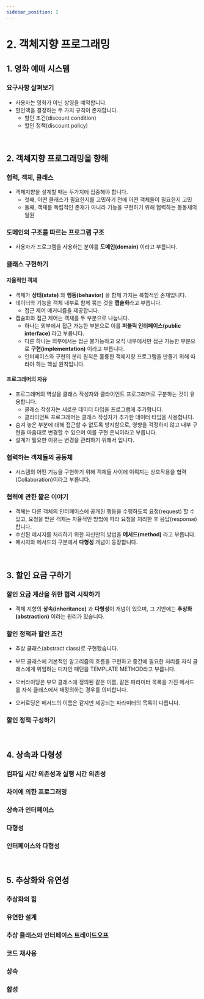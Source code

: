 ```yaml
---
sidebar_position: 2
---
```


# 2. 객체지향 프로그래밍

## 1. 영화 예매 시스템

### 요구사항 살펴보기

- 사용자는 영화가 아닌 상영을 예약합니다.
- 할인액을 결정하는 두 가지 규칙이 존재합니다.
  - 할인 조건(discount condition)
  - 할인 정책(discount policy)

<br/>

## 2. 객체지향 프로그래밍을 향해

### 협력, 객체, 클래스

- 객체지향을 설계할 때는 두가지에 집중해야 합니다.
  - 첫째, 어떤 클래스가 필요한지를 고민하기 전에 어떤 객체들이 필요한지 고민
  - 둘째, 객체를 독립적인 존재가 아니라 기능을 구현하기 위해 협력하는 동동체의 일원

### 도메인의 구조를 따르는 프로그램 구조

- 사용자가 프로그램을 사용하는 분야를 **도메인(domain)** 이라고 부릅니다.

### 클래스 구현하기

#### 자율적인 객체

- 객체가 **상태(state)** 와 **행동(behavior)** 을 함께 가지는 복합적인 존재입니다.
- 데이터와 기능을 객체 내부로 함께 묶는 것을 **캡슐화**라고 부릅니다.
  - 접근 제어 메커니즘을 제공합니다.
- 캡슐화와 접근 제어는 객체를 두 부분으로 나눕니다.
  - 하나는 외부에서 접근 가능한 부분으로 이를 **퍼블릭 인터페이스(public interface)** 라고 부릅니다.
  - 다른 하나는 외부에서는 접근 불가능하고 오직 내부에서만 접근 가능한 부분으로 **구현(implementation)** 이라고 부릅니다.
  - 인터페이스와 구현의 분리 원칙은 훌륭한 객체지향 프로그램을 만들기 위해 따라야 하는 핵심 원칙입니다.

#### 프로그래머의 자유

- 프로그래머의 역살을 클래스 작성자와 클라이언트 프로그래머로 구분하는 것이 유용합니다.
  - 클래스 작성자는 새로운 데이터 타입을 프로그램에 추가합니다.
  - 클라이언트 프로그래머는 클래스 작성자가 추가한 데이터 타입을 사용합니다.
- 숨겨 놓은 부분에 대해 접근할 수 없도록 방지함으로, 영향을 걱정하지 않고 내부 구현을 마음대로 변경할 수 있으며 이를 구현 은닉이라고 부릅니다.
- 설계가 필요한 이유는 변경을 관리하기 위해서 입니다.

### 협력하는 객체들의 공동체

- 시스템의 어떤 기능을 구현하기 위해 객체들 사이에 이뤄지는 상호작용을 협력(Collaboration)이라고 부릅니다.

### 협력에 관한 짧은 이야기

- 객체는 다른 객체의 인터페이스에 공개된 행동을 수행하도록 요청(request) 할 수 있고, 요청을 받은 객체는 자율적인 방법에 따라 요청을 처리한 후 응답(response) 합니다.
- 수신된 메시지를 처리하기 위한 자신만의 방법을 **메서드(method)** 라고 부릅니다.
- 메시지와 메서드의 구분에서 **다형성** 개념이 등장합니다.

<br/>

## 3. 할인 요금 구하기

### 할인 요금 계산을 위한 협력 시작하기

- 객체 지향의 **상속(inheritance)** 과 **다형성**이 개념이 있으며, 그 기반에는 **추상화(abstraction)** 이라는 원리가 있습니다.

### 할인 정책과 할인 조건

- 추상 클래스(abstract class)로 구현했습니다.
- 부모 클래스에 기본적인 알고리즘의 흐름을 구현하고 중간에 필요한 처리를 자식 클래스에게 위임하는 디자인 패턴을 TEMPLATE METHOD라고 부릅니다.

- 오버라이딩은 부모 클래스에 정의된 같은 이름, 같은 파라미터 목록을 가진 메서드를 자식 클래스에서 재정의하는 경우를 의미합니다.
- 오버로딩은 메서드의 이름은 같지만 제공되는 파라미터의 목록이 다릅니다.


### 할인 정책 구성하기

<br/>

## 4. 상속과 다형성

### 컴파일 시간 의존성과 실행 시간 의존성

### 차이에 의한 프로그래밍

### 상속과 인터페이스

### 다형성

### 인터페이스와 다형성

<br/>

## 5. 추상화와 유연성

### 추상화의 힘

### 유연한 설계

### 추상 클래스와 인터페이스 트레이드오프

### 코드 재사용

### 상속

### 합성